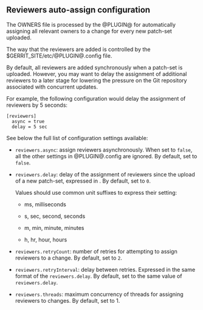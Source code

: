 ## Reviewers auto-assign configuration

The OWNERS file is processed by the @PLUGIN@ for automatically
assigning all relevant owners to a change for every new patch-set
uploaded.

The way that the reviewers are added is controlled by the
$GERRIT_SITE/etc/@PLUGIN@.config file.

By default, all reviewers are added synchronously when a patch-set
is uploaded. However, you may want to delay the assignment of additional
reviewers to a later stage for lowering the pressure on the Git
repository associated with concurrent updates.

For example, the following configuration would delay the assignment of
reviewers by 5 seconds:

```
[reviewers]
  async = true
  delay = 5 sec
```

See below the full list of configuration settings available:

- `reviewers.async`: assign reviewers asynchronously. When set to `false`, all
  the other settings in @PLUGIN@.config are ignored. By default, set to `false`.

- `reviewers.delay`: delay of the assignment of reviewers since the upload
  of a new patch-set, expressed in <number> <unit>. By default, set to `0`.
  
  Values should use common unit suffixes to express their setting:
  
  - ms, milliseconds

  - s, sec, second, seconds

  - m, min, minute, minutes

   - h, hr, hour, hours

- `reviewers.retryCount`: number of retries for attempting to assign reviewers
  to a change. By default, set to `2`.

- `reviewers.retryInterval`: delay between retries. Expressed in the same format
  of the `reviewers.delay`. By default, set to the same value of `reviewers.delay`.

- `reviewers.threads`: maximum concurrency of threads for assigning reviewers to
  changes. By default, set to 1.